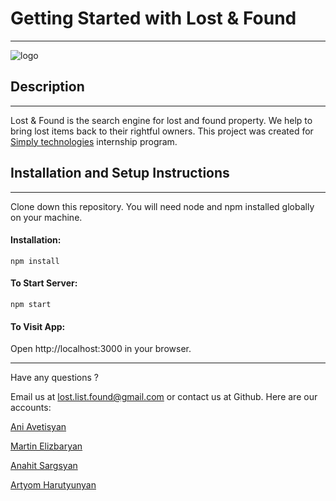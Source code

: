 # Getting Started with Lost & Found

***

![logo](https://res.cloudinary.com/lost-found/image/upload/v1658011686/public/logo_d0vdx1.png)

## Description

***

Lost & Found is the search engine for lost and found property. We help to bring lost items
back to their rightful owners. This project was created for [Simply technologies](https://www.simplytechnologies.net/)
internship program.

## Installation and Setup Instructions

***

Clone down this repository. You will need node and npm installed globally on your machine.

#### Installation:

    npm install

#### To Start Server:

    npm start

#### To Visit App:

Open http://localhost:3000 in your browser.

***
Have any questions ?

Email us at lost.list.found@gmail.com
or contact us at Github. Here are our accounts:

[Ani Avetisyan](https://github.com/avetisyan66)

[Martin Elizbaryan](https://github.com/MartinElizbaryan)

[Anahit Sargsyan](https://github.com/anahitsargsyan169)

[Artyom Harutyunyan](https://github.com/xxkolibryxx)

